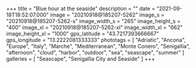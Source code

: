 +++
title = "Blue hour at the seaside"
description = ""
date = "2021-09-18T18:52:07.000"
image = "20210918@185207-5262"
image_s = "20210918@185207-5262-s"
image_width_s = "265"
image_height_s = "400"
image_xl = "20210918@185207-5262-xl"
image_width_xl = "662"
image_height_xl = "1000"
gps_latitude = "43.7217393666667"
gps_longitude = "13.2222081333333"
phototags = [ "Adriatic", "Ancona", "Europe", "Italy", "Marche", "Mediterranean", "Monte Conero", "Senigallia", "afternoon", "cloud", "harbor", "outdoor", "sea", "seascape", "summer" ]
galleries = [ "Seascape", "Senigallia City and Seaside" ]
+++
